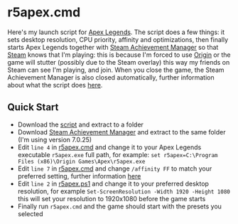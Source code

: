 # r5apex.cmd

Here's my launch script for [Apex Legends](https://www.ea.com/games/apex-legends). The script does a few things: it sets desktop resolution, CPU priority, affinity and optimizations, then finally starts Apex Legends together with [Steam Achievement Manager](https://github.com/gibbed/SteamAchievementManager/releases) so that [Steam](https://store.steampowered.com/) knows that I'm playing: this is because I'm forced to use [Origin](https://www.origin.com/) or the game will stutter (possibly due to the Steam overlay) this way my friends on Steam can see I'm playing, and join. When you close the game, the Steam Achievement Manager is also closed automatically, further information about what the script does [here](https://davidecolombo.space/solved-100-cpu-usage-in-apex-legends-season-10/).

## Quick Start

- Download the [script](https://github.com/davidecolombo/r5apex/archive/refs/heads/main.zip) and extract to a folder
- Download [Steam Achievement Manager](https://github.com/gibbed/SteamAchievementManager/releases) and extract to the same folder (I'm using version 7.0.25)
- Edit `line 4` in [r5apex.cmd](r5apex.cmd) and change it to your Apex Legends executable `r5apex.exe` full path, for example: `set r5apex=C:\Program Files (x86)\Origin Games\Apex\r5apex.exe`
- Edit `line 7` in [r5apex.cmd](r5apex.cmd) and change `/affinity FF` to match your preferred setting, further information [here](https://superuser.com/questions/181577/what-is-windows-priority-and-affinity-and-what-advatanges-does-it-provide)
- Edit `line 2` in [r5apex.ps1](r5apex.ps1) and change it to your preferred desktop resolution, for example `Set-ScreenResolution -Width 1920 -Height 1080` this will set your resolution to 1920x1080 before the game starts
- Finally run `r5apex.cmd` and the game should start with the presets you selected
